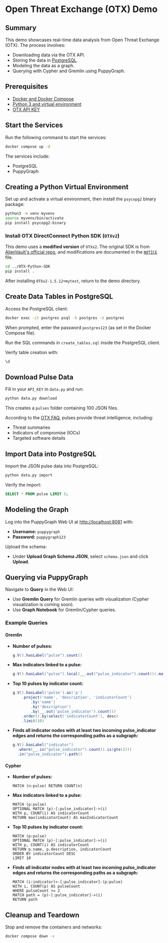 # Open Threat Exchange (OTX) Demo

## Summary

This demo showcases real-time data analysis from Open Threat Exchange (OTX). The process involves:

- Downloading data via the OTX API.
- Storing the data in [PostgreSQL](https://docs.puppygraph.com/getting-started/querying-postgresql-data-as-a-graph/).
- Modeling the data as a graph.
- Querying with Cypher and Gremlin using PuppyGraph.

## Prerequisites

- [Docker and Docker Compose](https://docs.docker.com/compose/)
- [Python 3 and virtual environment](https://docs.python.org/3/library/venv.html)
- [OTX API KEY](https://otx.alienvault.com/api)

## Start the Services

Run the following command to start the services:

```bash
docker compose up -d
```

The services include:

- PostgreSQL
- PuppyGraph

## Creating a Python Virtual Environment

Set up and activate a virtual environment, then install the `psycopg2` binary package:

```bash
python3 -m venv myvenv
source myvenv/bin/activate
pip install psycopg2-binary
```

### Install OTX DirectConnect Python SDK (`OTXv2`)

This demo uses a **modified version** of `OTXv2`. 
The original SDK is from [AlienVault's official repo](https://github.com/AlienVault-OTX/OTX-Python-SDK), and modifications are documented in the [`NOTICE`](../OTX-Python-SDK/NOTICE) file.

```bash
cd ../OTX-Python-SDK
pip install .
```

After installing `OTXv2-1.5.12+mytest`, return to the demo directory.

## Create Data Tables in PostgreSQL

Access the PostgreSQL client:

```bash
docker exec -it postgres psql -h postgres -U postgres
```

When prompted, enter the password `postgres123` (as set in the Docker Compose file).

Run the SQL commands in `create_tables.sql` inside the PostgreSQL client.

Verify table creation with:

```sql
\d
```

## Download Pulse Data

Fill in your `API_KEY` in `data.py` and run:

```bash
python data.py download
```

This creates a `pulses` folder containing 100 JSON files.

According to the [OTX FAQ](https://otx.alienvault.com/faq), pulses provide threat intelligence, including:

- Threat summaries
- Indicators of compromise (IOCs)
- Targeted software details

## Import Data into PostgreSQL

Import the JSON pulse data into PostgreSQL:

```bash
python data.py import
```

Verify the import:

```sql
SELECT * FROM pulse LIMIT 5;
```

## Modeling the Graph

Log into the PuppyGraph Web UI at [http://localhost:8081](http://localhost:8081) with:

- **Username:** `puppygraph`
- **Password:** `puppygraph123`

Upload the schema:

- Under **Upload Graph Schema JSON**, select `schema.json` and click **Upload**.

## Querying via PuppyGraph

Navigate to **Query** in the Web UI:

- Use **Gremlin Query** for Gremlin queries with visualization (Cypher visualization is coming soon).
- Use **Graph Notebook** for Gremlin/Cypher queries.



### Example Queries
#### **Gremlin**

- **Number of pulses:**

  ```groovy
  g.V().hasLabel("pulse").count()
  ```

- **Max indicators linked to a pulse:**

  ```groovy
  g.V().hasLabel("pulse").local(__.out("pulse_indicator").count()).max()
  ```

- **Top 10 pulses by indicator count:**

  ```groovy
  g.V().hasLabel('pulse').as('p')
      .project('name', 'description', 'indicatorCount')
          .by('name')
          .by('description')
          .by(__.out('pulse_indicator').count())
      .order().by(select('indicatorCount'), desc)
      .limit(10)
  ```

- **Finds all indicator nodes with at least two incoming pulse_indicator edges and returns the corresponding paths as a subgraph:**
    ```groovy
    g.V().hasLabel("indicator")
      .where(__.in("pulse_indicator").count().is(gte(2)))
      .in("pulse_indicator").path()
    ```

#### **Cypher**

- **Number of pulses:**

  ```cypher
  MATCH (n:pulse) RETURN COUNT(n)
  ```

- **Max indicators linked to a pulse:**

  ```cypher
  MATCH (p:pulse)
  OPTIONAL MATCH (p)-[:pulse_indicator]->(i)
  WITH p, COUNT(i) AS indicatorCount
  RETURN max(indicatorCount) AS maxIndicatorCount
  ```

- **Top 10 pulses by indicator count:**

  ```cypher
  MATCH (p:pulse)
  OPTIONAL MATCH (p)-[:pulse_indicator]->(i)
  WITH p, COUNT(i) AS indicatorCount
  RETURN p.name, p.description, indicatorCount
  ORDER BY indicatorCount DESC
  LIMIT 10
  ```

- **Finds all indicator nodes with at least two incoming pulse_indicator edges and returns the corresponding paths as a subgraph:**
    ```cypher
    MATCH (i:indicator)<-[:pulse_indicator]-(p:pulse)
    WITH i, COUNT(p) AS pulseCount
    WHERE pulseCount >= 2
    MATCH path = (p)-[:pulse_indicator]->(i)
    RETURN path
    ```

## Cleanup and Teardown

Stop and remove the containers and networks:

```bash
docker compose down -v
```

